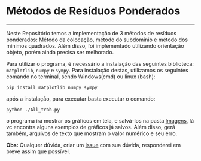 # Métodos de Resíduos Ponderados
----------------
Neste Repositório temos a implementação de 3 métodos de resíduos ponderados: Método da colocação, método do subdomínio e método dos mínimos quadrados. Além disso, foi implementado utilizando orientação objeto, porém ainda precisa ser melhorado.


Para utilizar o programa, é necessário a instalação das seguintes biblioteca: `matplotlib`, `numpy` e `sympy`. Para instalação destas, utilizamos os seguintes comando no terminal, sendo Windows(cmd) ou linux (bash):


```
pip install matplotlib numpy sympy
```

após a instalação, para executar basta executar o comando: 

```
python ./All_trab.py
```

o programa irá mostrar os gráficos em tela, e salvá-los na pasta [Imagens](https://github.com/Andrew-Figueiredo/Metodos_de_residuos_ponderados/tree/master/Imagens), lá vc encontra alguns exemplos de gráficos já salvos. Além disso, gerá também, arquivos de texto que mostram o valor numérico e seu erro.


**Obs:** Qualquer dúvida, criar um [Issue](https://github.com/Andrew-Figueiredo/Metodos_de_residuos_ponderados/issues/new/choose) com sua dúvida, responderei em breve assim que possível.
